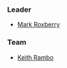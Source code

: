 ### Leader
* [Mark Roxberry](mailto:mark.roxberry@owasp.org)

### Team
* [Keith Rambo](mailto:krambo@delvalcyber.com)


